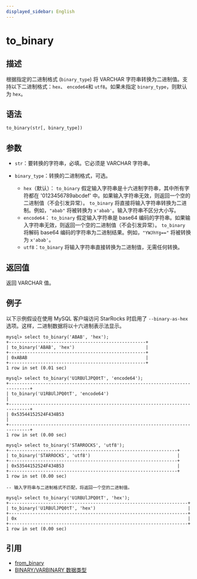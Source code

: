 ```yaml
---
displayed_sidebar: English
---
```


# to_binary

## 描述

根据指定的二进制格式 (`binary_type`) 将 VARCHAR 字符串转换为二进制值。支持以下二进制格式：`hex`、 `encode64`和 `utf8`。如果未指定 `binary_type`，则默认为 `hex`。

## 语法

```Haskell
to_binary(str[, binary_type])
```

## 参数

- `str`：要转换的字符串，必填。它必须是 VARCHAR 字符串。
- `binary_type`：转换的二进制格式，可选。

  - `hex`（默认）： `to_binary` 假定输入字符串是十六进制字符串，其中所有字符都在 '0123456789abcdef' 中。如果输入字符串无效，则返回一个空的二进制值（不会引发异常）。 `to_binary` 将直接将输入字符串转换为二进制。例如，`"abab"` 将被转换为 `x'abab'`。输入字符串不区分大小写。
  - `encode64`： `to_binary` 假定输入字符串是 base64 编码的字符串。如果输入字符串无效，则返回一个空的二进制值（不会引发异常）。 `to_binary` 将解码 base64 编码的字符串为二进制结果。例如，`"YWJhYg=="` 将被转换为 `x'abab'`。
  - `utf8`：`to_binary` 将输入字符串直接转换为二进制值，无需任何转换。

## 返回值

返回 VARCHAR 值。

## 例子

以下示例假设在使用 MySQL 客户端访问 StarRocks 时启用了 `--binary-as-hex` 选项。这样，二进制数据将以十六进制表示法显示。

```Plain
mysql> select to_binary('ABAB', 'hex');
+----------------------------------------------------+
| to_binary('ABAB', 'hex')                           |
+----------------------------------------------------+
| 0xABAB                                             |
+----------------------------------------------------+
1 row in set (0.01 sec)

mysql> select to_binary('U1RBUlJPQ0tT', 'encode64');
+------------------------------------------------------------------------------+
| to_binary('U1RBUlJPQ0tT', 'encode64')                                        |
+------------------------------------------------------------------------------+
| 0x53544152524F434B53                                                         |
+------------------------------------------------------------------------------+
1 row in set (0.00 sec)

mysql> select to_binary('STARROCKS', 'utf8');
+----------------------------------------------------------------+
| to_binary('STARROCKS', 'utf8')                                 |
+----------------------------------------------------------------+
| 0x53544152524F434B53                                           |
+----------------------------------------------------------------+
1 row in set (0.00 sec)

-- 输入字符串与二进制格式不匹配，将返回一个空的二进制值。

mysql> select to_binary('U1RBUlJPQ0tT', 'hex');
+--------------------------------------------------------------------+
| to_binary('U1RBUlJPQ0tT', 'hex')                                   |
+--------------------------------------------------------------------+
| 0x                                                                 |
+--------------------------------------------------------------------+
1 row in set (0.00 sec)
```

## 引用

- [from_binary](from_binary.md)
- [BINARY/VARBINARY 数据类型](../../sql-statements/data-types/BINARY.md)
